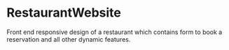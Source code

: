 # RestaurantWebsite
Front end responsive design of a restaurant which contains form to book a reservation and all other dynamic features.
